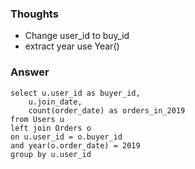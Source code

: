 ### Thoughts

- Change user_id to buy_id
- extract year use Year()

### Answer

```
select u.user_id as buyer_id, 
    u.join_date, 
    count(order_date) as orders_in_2019
from Users u 
left join Orders o 
on u.user_id = o.buyer_id
and year(o.order_date) = 2019 
group by u.user_id 

```
